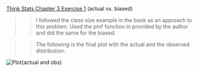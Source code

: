 [Think Stats Chapter 3 Exercise 1](http://greenteapress.com/thinkstats2/html/thinkstats2004.html#toc31) (actual vs. biased)

>> I followed the class size example in the book as an approach to this problem. Used the pmf function in provided by the author and did the same for the biased. 

>> The following is the final plot with the actual and the observed distribution. 

![Plot(actual and obs)](C:/ods/figures/biased_dist.png)
